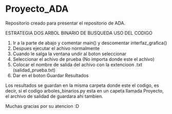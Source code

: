 # Proyecto_ADA
Repositorio creado para presentar el repositorio de ADA.

ESTRATEGIA DOS ARBOL BINARIO DE BUSQUEDA USO DEL CODIGO

1) Ir a la parte de abajo y comentar main() y descomentar interfaz_grafica()
2) Despues ejecutar el achivo normalmente
3) Cuando le salga la ventana undir al boton seleccionar
4) Seleccionar el achivo de prueba (No importa donde este el achivo)
5) Colocar el nombre de salida del achivo con la extencioon .txt (salidad_prueba.txt)
6) Dar en el boton Guardar Resultados
   
Los resultados se guardan en la misma carpeta donde este el codigo, es decir, si el codigo arboles_binarios.py esta en un capeta llamada Proyecto, el archivo de salidad de guardara ahi tambien.

Muchas gracias por su atencion :D
